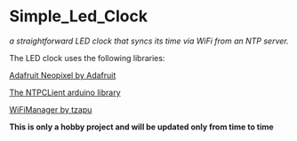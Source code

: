 # Simple_Led_Clock
*a straightforward LED clock that syncs its time via WiFi from an NTP server.*

The LED clock uses the following libraries:

[Adafruit Neopixel by Adafruit](https://github.com/adafruit/Adafruit_NeoPixel)

[The NTPCLient arduino library](https://github.com/arduino-libraries/NTPClient)

[WiFiManager by tzapu](https://github.com/tzapu/WiFiManager)


**This is only a hobby project and will be updated only from time to time**
